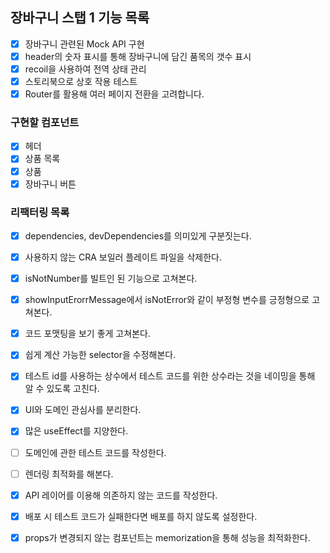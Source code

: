 ## 장바구니 스탭 1 기능 목록

- [x] 장바구니 관련된 Mock API 구현
- [x] header의 숫자 표시를 통해 장바구니에 담긴 품목의 갯수 표시
- [x] recoil을 사용하여 전역 상태 관리
- [x] 스토리북으로 상호 작용 테스트
- [x] Router를 활용해 여러 페이지 전환을 고려합니다.

### 구현할 컴포넌트

- [x] 헤더
- [x] 상품 목록
- [x] 상품
- [x] 장바구니 버튼

### 리팩터링 목록

- [x] dependencies, devDependencies를 의미있게 구분짓는다.
- [x] 사용하지 않는 CRA 보일러 플레이트 파일을 삭제한다.
- [x] isNotNumber를 빌트인 된 기능으로 고쳐본다.
- [x] showInputErorrMessage에서 isNotError와 같이 부정형 변수를 긍정형으로 고쳐본다.
- [x] 코드 포맷팅을 보기 좋게 고쳐본다.
- [x] 쉽게 계산 가능한 selector을 수정해본다.
- [x] 테스트 id를 사용하는 상수에서 테스트 코드를 위한 상수라는 것을 네이밍을 통해 알 수 있도록 고친다.
- [x] UI와 도메인 관심사를 분리한다.
- [x] 많은 useEffect를 지양한다.

- [ ] 도메인에 관한 테스트 코드를 작성한다.
- [ ] 렌더링 최적화를 해본다.
- [x] API 레이어를 이용해 의존하지 않는 코드를 작성한다.
- [x] 배포 시 테스트 코드가 실패한다면 배포를 하지 않도록 설정한다.
- [x] props가 변경되지 않는 컴포넌트는 memorization을 통해 성능을 최적화한다.
